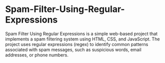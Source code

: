 # Spam-Filter-Using-Regular-Expressions
Spam Filter Using Regular Expressions is a simple web-based project that implements a spam filtering system using HTML, CSS, and JavaScript. The project uses regular expressions (regex) to identify common patterns associated with spam messages, such as suspicious words, email addresses, or phone numbers.
